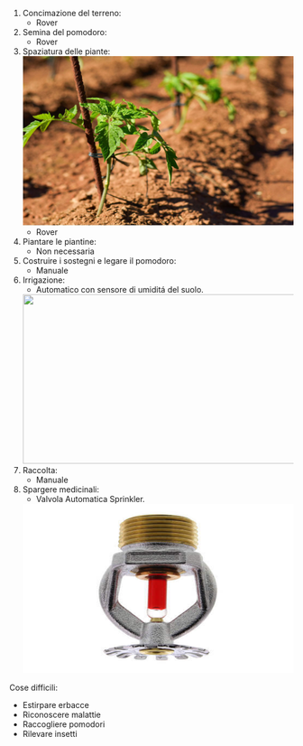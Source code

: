 1. Concimazione del terreno:
   * Rover
2. Semina del pomodoro:
   * Rover
3. Spaziatura delle piante:
   <img src="images/tomato-spacing.jpg" height="300" width="600">
   * Rover
4. Piantare le piantine:
   * Non necessaria
5. Costruire i sostegni e legare il pomodoro:
   * Manuale
6. Irrigazione:
   * Automatico con sensore di umiditá del suolo. 
   <img src="images/Sensore%20di%20umiditá%20del%20suolo.jpg" height="300" width="600">
7. Raccolta:
   * Manuale
8. Spargere medicinali:
   * Valvola Automatica Sprinkler. 
   <img src="images/sprinkler.jpg" height="300" width="600">

Cose difficili:
* Estirpare erbacce
* Riconoscere malattie
* Raccogliere pomodori
* Rilevare insetti

